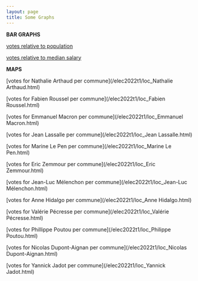 ```yaml
---
layout: page
title: Some Graphs
---
```


**BAR GRAPHS**

[votes relative to population](/elec2022t1/pop.html)

[votes relative to median salary](/elec2022t1/wealth.html)

**MAPS**

[votes for Nathalie Arthaud per commune](/elec2022t1/loc_Nathalie Arthaud.html)

[votes for Fabien Roussel per commune](/elec2022t1/loc_Fabien Roussel.html)

[votes for Emmanuel Macron per commune](/elec2022t1/loc_Emmanuel Macron.html)

[votes for Jean Lassalle per commune](/elec2022t1/loc_Jean Lassalle.html)

[votes for Marine Le Pen per commune](/elec2022t1/loc_Marine Le Pen.html)

[votes for Eric Zemmour per commune](/elec2022t1/loc_Eric Zemmour.html)

[votes for Jean-Luc Mélenchon per commune](/elec2022t1/loc_Jean-Luc Mélenchon.html)

[votes for Anne Hidalgo per commune](/elec2022t1/loc_Anne Hidalgo.html)

[votes for Valérie Pécresse per commune](/elec2022t1/loc_Valérie Pécresse.html)

[votes for Phillippe Poutou per commune](/elec2022t1/loc_Philippe Poutou.html)

[votes for Nicolas Dupont-Aignan per commune](/elec2022t1/loc_Nicolas Dupont-Aignan.html)

[votes for Yannick Jadot per commune](/elec2022t1/loc_Yannick Jadot.html)
